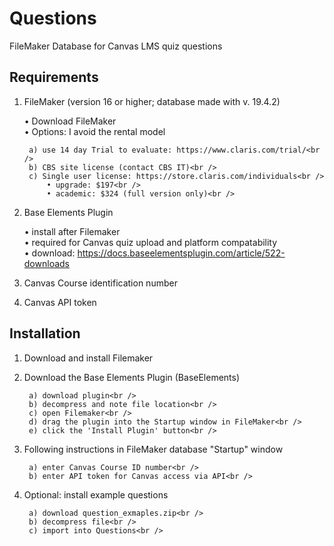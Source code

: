 # Questions
FileMaker Database for Canvas LMS quiz questions

## Requirements

1) FileMaker (version 16 or higher; database made with v. 19.4.2)<br />

	• Download FileMaker<br />
	• Options: I avoid the rental model <br />

		a) use 14 day Trial to evaluate: https://www.claris.com/trial/<br />
		b) CBS site license (contact CBS IT)<br />
		c) Single user license: https://store.claris.com/individuals<br />
			• upgrade: $197<br />
			• academic: $324 (full version only)<br />
2) Base Elements Plugin<br />

	• install after Filemaker<br />
	• required for Canvas quiz upload and platform compatability<br />
	• download: https://docs.baseelementsplugin.com/article/522-downloads<br />

3) Canvas Course identification number<br />
4) Canvas API token<br />



## Installation<br />

1) Download and install Filemaker<br />
2) Download the Base Elements Plugin (BaseElements)<br />

		a) download plugin<br />
		b) decompress and note file location<br />
		c) open Filemaker<br />
		d) drag the plugin into the Startup window in FileMaker<br />
		e) click the 'Install Plugin' button<br />
3) Following instructions in FileMaker database "Startup" window<br />

		a) enter Canvas Course ID number<br />
		b) enter API token for Canvas access via API<br />

4) Optional: install example questions<br />

		a) download question_exmaples.zip<br />
		b) decompress file<br />
		c) import into Questions<br />
